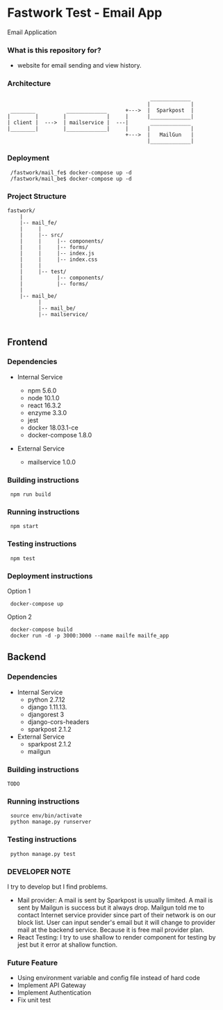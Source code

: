 # Fastwork Test - Email App #

Email Application

### What is this repository for? ###
- website for email sending and view history.

### Architecture ###
```
                                              _____________ 
                                             |             |
 ________          _____________      +--->  |  Sparkpost  |
|        |        |             |     |      |_____________|  
| client |  --->  | mailservice |  ---|       _____________
|________|        |_____________|     |      |             |
                                      +--->  |   MailGun   |
                                             |_____________|

```

### Deployment ###
```
 /fastwork/mail_fe$ docker-compose up -d
 /fastwork/mail_be$ docker-compose up -d
```

### Project Structure ###

```
fastwork/
    |
    |-- mail_fe/
    |     |
    |     |-- src/
    |     |     |-- components/
    |     |     |-- forms/
    |     |     |-- index.js
    |     |     |-- index.css
    |     |
    |     |-- test/
    |           |-- components/
    |           |-- forms/
    |     
    |-- mail_be/
          |
          |-- mail_be/
          |-- mailservice/
          

```

## Frontend ##

### Dependencies ###
- Internal Service
    - npm 5.6.0
    - node 10.1.0
    - react 16.3.2
    - enzyme 3.3.0
    - jest
    - docker 18.03.1-ce
    - docker-compose 1.8.0

- External Service
    - mailservice 1.0.0

### Building instructions ###
```
 npm run build
```

### Running instructions ###
```
 npm start
```

### Testing instructions ###
```
 npm test
```

### Deployment instructions ###
Option 1
```
 docker-compose up
```

Option 2
```
 docker-compose build
 docker run -d -p 3000:3000 --name mailfe mailfe_app
```

## Backend ##

### Dependencies ###
- Internal Service
    - python 2.7.12
    - django 1.11.13.
    - djangorest 3
    - django-cors-headers
    - sparkpost 2.1.2
- External Service
    - sparkpost 2.1.2
    - mailgun

### Building instructions ###
```
TODO
```

### Running instructions ###
```
 source env/bin/activate
 python manage.py runserver
```

### Testing instructions ###
```
 python manage.py test
```

### DEVELOPER NOTE ###
I try to develop but I find problems.

- Mail provider: A mail is sent by Sparkpost is usually limited. A mail is sent by Mailgun is success but it always drop. Mailgun told me to contact Internet service provider since part of their network is on our block list. User can input sender's email but it will change to provider mail at the backend service. Because it is free mail provider plan.
- React Testing: I try to use shallow to render component for testing by jest but it error at shallow function.

### Future Feature ###
- Using environment variable and config file instead of hard code
- Implement API Gateway
- Implement Authentication
- Fix unit test